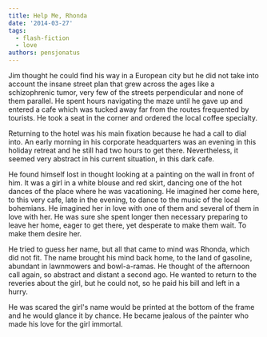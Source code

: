 ```yaml
---
title: Help Me, Rhonda
date: '2014-03-27'
tags:
  - flash-fiction
  - love
authors: pensjonatus
---
```


Jim thought he could find his way in a European city but he did not take into
account the insane street plan that grew across the ages like a schizophrenic
tumor, very few of the streets perpendicular and none of them parallel. He spent
hours navigating the maze until he gave up and entered a cafe which was tucked
away far from the routes frequented by tourists. He took a seat in the corner
and ordered the local coffee specialty.

<!-- truncate -->

Returning to the hotel was his main fixation because he had a call to dial into.
An early morning in his corporate headquarters was an evening in this holiday
retreat and he still had two hours to get there. Nevertheless, it seemed very
abstract in his current situation, in this dark cafe.

He found himself lost in thought looking at a painting on the wall in front of
him. It was a girl in a white blouse and red skirt, dancing one of the hot
dances of the place where he was vacationing. He imagined her come here, to this
very cafe, late in the evening, to dance to the music of the local bohemians. He
imagined her in love with one of them and several of them in love with her. He
was sure she spent longer then necessary preparing to leave her home, eager to
get there, yet desperate to make them wait. To make them desire her.

He tried to guess her name, but all that came to mind was Rhonda, which did not
fit. The name brought his mind back home, to the land of gasoline, abundant in
lawnmowers and bowl-a-ramas. He thought of the afternoon call again, so abstract
and distant a second ago. He wanted to return to the reveries about the girl,
but he could not, so he paid his bill and left in a hurry.

He was scared the girl's name would be printed at the bottom of the frame and he
would glance it by chance. He became jealous of the painter who made his love
for the girl immortal.
